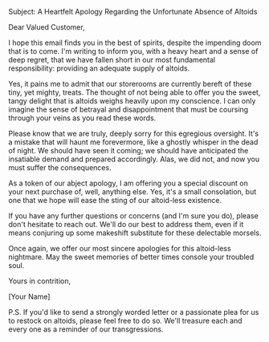 Subject: A Heartfelt Apology Regarding the Unfortunate Absence of Altoids

Dear Valued Customer,

I hope this email finds you in the best of spirits, despite the impending doom that is to come. I'm writing to inform you, with a heavy heart and a sense of deep regret, that we have fallen short in our most fundamental responsibility: providing an adequate supply of altoids.

Yes, it pains me to admit that our storerooms are currently bereft of these tiny, yet mighty, treats. The thought of not being able to offer you the sweet, tangy delight that is altoids weighs heavily upon my conscience. I can only imagine the sense of betrayal and disappointment that must be coursing through your veins as you read these words.

Please know that we are truly, deeply sorry for this egregious oversight. It's a mistake that will haunt me forevermore, like a ghostly whisper in the dead of night. We should have seen it coming; we should have anticipated the insatiable demand and prepared accordingly. Alas, we did not, and now you must suffer the consequences.

As a token of our abject apology, I am offering you a special discount on your next purchase of, well, anything else. Yes, it's a small consolation, but one that we hope will ease the sting of our altoid-less existence.

If you have any further questions or concerns (and I'm sure you do), please don't hesitate to reach out. We'll do our best to address them, even if it means conjuring up some makeshift substitute for these delectable morsels.

Once again, we offer our most sincere apologies for this altoid-less nightmare. May the sweet memories of better times console your troubled soul.

Yours in contrition,

[Your Name]

P.S. If you'd like to send a strongly worded letter or a passionate plea for us to restock on altoids, please feel free to do so. We'll treasure each and every one as a reminder of our transgressions.